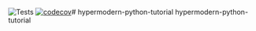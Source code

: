 ![Tests](https://github.com/prometeyqwe/hypermodern-python-tutorial/actions/workflows/tests.yml/badge.svg)
[![codecov](https://codecov.io/gh/prometeyqwe/hypermodern-python-tutorial/branch/main/graph/badge.svg?token=LHZW5RGLMV)](https://codecov.io/gh/prometeyqwe/hypermodern-python-tutorial)# hypermodern-python-tutorial
hypermodern-python-tutorial

